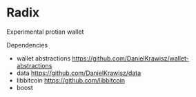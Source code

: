 # Radix
Experimental protian wallet

Dependencies 
  * wallet abstractions https://github.com/DanielKrawisz/wallet-abstractions
  * data https://github.com/DanielKrawisz/data
  * libbitcoin https://github.com/libbitcoin
  * boost
